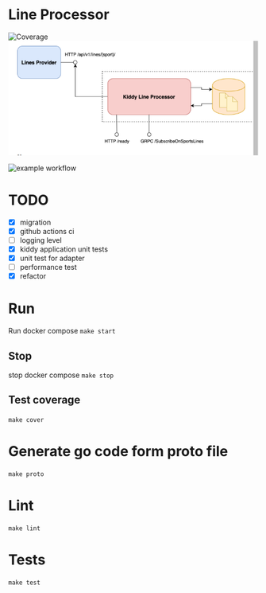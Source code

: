 # Line Processor
![Coverage](https://img.shields.io/badge/Coverage-99.1%25-brightgreen)
![architecture](docs/img/arch.png "Architecture")

![example workflow](https://github.com/col3name/kiddy-sport-line/actions/workflows/prod.yml/badge.svg)

# TODO
- [x] migration
- [x] github actions ci
- [ ] logging level
- [x] kiddy application unit tests
- [x] unit test for adapter
- [ ] performance test
- [x] refactor

# Run
Run docker compose
`make start`

## Stop
stop docker compose
`make stop`

## Test coverage
`make cover`
# Generate go code form proto file
`make proto`
# Lint
`make lint`

# Tests 
`make test`
